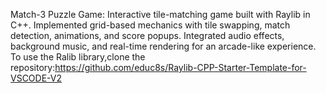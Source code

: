 Match-3 Puzzle Game: 
Interactive tile-matching game built with Raylib in C++. Implemented grid-based mechanics with tile swapping, match detection, animations, and score popups. Integrated audio effects, background music, and real-time rendering for an arcade-like experience.
To use the Ralib library,clone the repository:https://github.com/educ8s/Raylib-CPP-Starter-Template-for-VSCODE-V2
